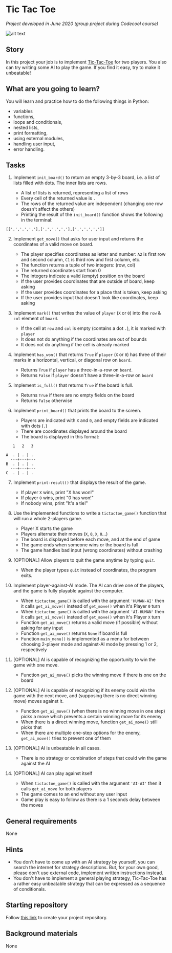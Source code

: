 # Tic Tac Toe

_Project developed in June 2020 (group project during Codecool course)_ 

![alt text](https://github.com/rivienne8/tic-tac-toe-python/master/tic_tac_toe_running.png?raw=true)

## Story

In this project your job is to implement [Tic-Tac-Toe](https://en.wikipedia.org/wiki/Tic-tac-toe) for two players.
You also can try writing some AI to play the game. If you find it easy, try to make it unbeatable!

## What are you going to learn?

You will learn and practice how to do the following things in Python:

- variables
- functions,
- loops and conditionals,
- nested lists,
- print formatting,
- using external modules,
- handling user input,
- error handling.

## Tasks


1. Implement `init_board()` to return an empty 3-by-3 board, i.e. a list of lists filled with dots. The inner lists are rows.

    - A list of lists is returned, representing a list of rows
    - Every cell of the returned value is `.`
    - The rows of the returned value are independent (changing one row doesn't affect the others)
    - Printing the result of the `init_board()` function shows the following in the terminal: 
```
[['.','.','.'],['.','.','.'],['.','.','.']]
```

2. Implement `get_move()` that asks for user input and returns the coordinates of a valid move on board.

    - The player specifies coordinates as letter and number: `A2` is first row and second column, `C1` is third row and first column, etc.
    - The function returns a tuple of two integers: (row, col)
    - The returned coordinates start from 0
    - The integers indicate a valid (empty) position on the board
    - If the user provides coordinates that are outside of board, keep asking
    - If the user provides coordinates for a place that is taken, keep asking
    - If the user provides input that doesn't look like coordinates, keep asking

3. Implement `mark()` that writes the value of `player` (`X` or `0`) into the  `row` & `col` element of `board`.

    - If the cell at `row` and `col` is empty (contains a dot `.`), it is marked with `player`
    - It does not do anything if the coordinates are out of bounds
    - It does not do anything if the cell is already marked

4. Implement `has_won()` that returns `True` if `player` (`X` or `0`)  has three of their marks in a horizontal, vertical, or diagonal row on `board`.

    - Returns `True` if `player` has a three-in-a-row on `board`.
    - Returns `False` if `player` doesn't have a three-in-a-row on `board`

5. Implement `is_full()` that returns `True` if the board is full.

    - Returns `True` if there are no empty fields on the board
    - Returns `False` otherwise

6. Implement `print_board()` that prints the board to the screen.

    - Players are indicated with `X` and `0`, and empty fields are indicated with dots (`.`)
    - There are coordinates displayed around the board
    - The board is displayed in this format:
```
   1   2   3

A  . | . | .
  ---+---+---
B  . | . | .
  ---+---+---
C  . | . | .
```

7. Implement `print-result()` that displays the result of the game.

    - If player `X` wins, print "X has won!"
    - If player `0` wins, print "0 has won!"
    - If nobody wins, print "It's a tie!"

8. Use the implemented functions to write a `tictactoe_game()` function that will run a whole 2-players game.

    - Player X starts the game
    - Players alternate their moves (`X`, `0`, `X`, `0`...)
    - The board is displayed before each move, and at the end of game
    - The game ends when someone wins or the board is full
    - The game handles bad input (wrong coordinates) without crashing

9. [OPTIONAL] Allow players to quit the game anytime by typing `quit`.

    - When the player types `quit` instead of coordinates, the program exits.

10. Implement player-against-AI mode. The AI can drive one of the players, and the game is fully playable against the computer.

    - When `tictactoe_game()` is called with the argument `'HUMAN-AI'` then it calls `get_ai_move()` instead of `get_move()` when it's Player `0` turn
    - When `tictactoe_game()` is called with the argument `'AI-HUMAN'` then it calls `get_ai_move()` instead of `get_move()` when it's Player `X` turn
    - Function `get_ai_move()` returns a valid move (if possible) without asking for any input
    - Function `get_ai_move()` returns `None` if board is full
    - Function `main_menu()` is implemented as a menu for between choosing 2-player mode and against-AI mode by pressing 1 or 2, respectively

11. [OPTIONAL] AI is capable of recognizing the opportunity to win the game with one move.

    - Function `get_ai_move()` picks the winning move if there is one on the board

12. [OPTIONAL] AI is capable of recognizing if its enemy could win the game with the next move, and (supposing there is no direct winning move) moves against it.

    - Function `get_ai_move()` (when there is no winning move in one step) picks a move which prevents a certain winning move for its enemy
    - When there is a direct winning move, function `get_ai_move()` still picks that
    - When there are multiple one-step options for the enemy, `get_ai_move()` tries to prevent one of them

13. [OPTIONAL] AI is unbeatable in all cases.

    - There is no strategy or combination of steps that could win the game against the AI

14. [OPTIONAL] AI can play against itself

    - When `tictactoe_game()` is called with the argument `'AI-AI'` then it calls `get_ai_move` for both players
    - The game comes to an end without any user input
    - Game play is easy to follow as there is a 1 seconds delay between the moves


## General requirements


None

## Hints

- You don't have to come up with an AI strategy by yourself, you can search the internet
  for strategy descriptions. But, for your own good, please don't use external code,
  implement written instructions instead.
- You don't have to implement a general playing strategy, Tic-Tac-Toe has a rather
  easy unbeatable strategy that can be expressed as a sequence of conditionals.

## Starting repository

Follow [this link](https://journey.code.cool/v2/project/team/blueprint/tic-tac-toe/python) to create your project repository.

## Background materials

None
